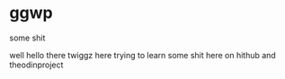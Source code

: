 # ggwp
some shit

well hello there
twiggz here trying to learn some shit here on hithub and theodinproject


